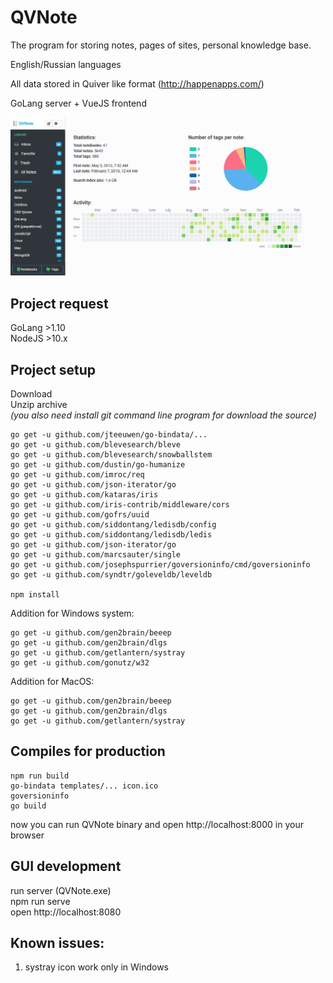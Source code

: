# QVNote

The program for storing notes, pages of sites, personal knowledge base.

English/Russian languages

All data stored in Quiver like format (http://happenapps.com/)

GoLang server + VueJS frontend

![Screenshot eng](screenshot_eng.png)

## Project request

GoLang >1.10  
NodeJS  >10.x

## Project setup

Download  
Unzip archive  
_(you also need install git command line program for download the source)_

```
go get -u github.com/jteeuwen/go-bindata/...
go get -u github.com/blevesearch/bleve
go get -u github.com/blevesearch/snowballstem
go get -u github.com/dustin/go-humanize
go get -u github.com/imroc/req
go get -u github.com/json-iterator/go
go get -u github.com/kataras/iris
go get -u github.com/iris-contrib/middleware/cors
go get -u github.com/gofrs/uuid
go get -u github.com/siddontang/ledisdb/config
go get -u github.com/siddontang/ledisdb/ledis
go get -u github.com/json-iterator/go
go get -u github.com/marcsauter/single
go get -u github.com/josephspurrier/goversioninfo/cmd/goversioninfo
go get -u github.com/syndtr/goleveldb/leveldb

npm install
```

Addition for Windows system:
```
go get -u github.com/gen2brain/beeep
go get -u github.com/gen2brain/dlgs
go get -u github.com/getlantern/systray
go get -u github.com/gonutz/w32
```

Addition for MacOS:
```
go get -u github.com/gen2brain/beeep
go get -u github.com/gen2brain/dlgs
go get -u github.com/getlantern/systray
```



## Compiles for production
```
npm run build
go-bindata templates/... icon.ico
goversioninfo
go build
```
now you can run QVNote binary and open http://localhost:8000 in your browser

## GUI development

run server (QVNote.exe)  
npm run serve  
open http://localhost:8080


## Known issues:
1) systray icon work only in Windows
